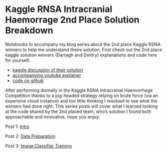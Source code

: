 # Kaggle RNSA Intracranial Haemorrage 2nd Place Solution Breakdown

Notebooks to accompany my blog series about the 2nd place Kaggle RSNA winners to help me understand theire solution. First check out the 2nd place kaggle solution winners (Darragh and Dmitry) explanations and code here for yourself:

- [kaggle discussion of their solution](https://www.kaggle.com/c/rsna-intracranial-hemorrhage-detection/discussion/117228)
- [accompanying youtube explainer](https://www.youtube.com/watch?t=&v=U7WjTtGSOKA)
- [code on github](https://github.com/darraghdog/rsna)


After performing dismally in the Kaggle RSNA Intracranial Haemorrhage Competition thanks to a pig-headed strategy 
relying on  brute force (via an expensive cloud instance) and too little thinking I resolved to see what the 
winners had done right. This series posts will cover what I learned looking at the code shared by the 2nd 
placed team, who’s solution I found both approachable and innovative, hope you enjoy.

Post 1: [Intro](https://www.ntentional.com/technical/2020/1/18/kaggle)

Post 2: [Data Preparation](https://www.ntentional.com/technical/2020/1/20/kaggle-rsna-2nd-place-data-prep)

Post 3: [Image Classifier Training](https://www.ntentional.com/technical/2020/1/24/kaggle-rsna-2nd-place-train-img-classifier)

